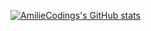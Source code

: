 [![AmilieCodings's GitHub stats](https://github-readme-stats.vercel.app/api?username=AmilieCoding)](https://github.com/anuraghazra/github-readme-stats&show_icons=true)
